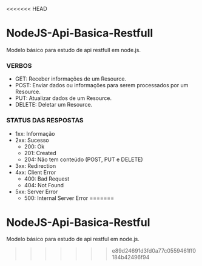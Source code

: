 <<<<<<< HEAD
# NodeJS-Api-Basica-Restfull
Modelo básico para estudo de api restfull em node.js.

### VERBOS
- GET: Receber informações de um Resource.
- POST: Enviar dados ou informações para serem processados por um Resource.
- PUT: Atualizar dados de um Resource.
- DELETE: Deletar um Resource.


### STATUS DAS RESPOSTAS
- 1xx: Informação
- 2xx: Sucesso
    - 200: Ok
    - 201: Created
    - 204: Não tem conteúdo (POST, PUT e DELETE)
- 3xx: Redirection
- 4xx: Client Error
    - 400: Bad Request
    - 404: Not Found
- 5xx: Server Error
    - 500: Internal Server Error
=======
# NodeJS-Api-Basica-Restful
Modelo básico para estudo de api restful em node.js. 
>>>>>>> e89d24691d3fd0a77c0559461ff0184b42496f94
